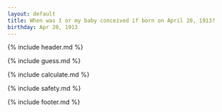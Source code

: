 ```yaml
---
layout: default
title: When was I or my baby conceived if born on April 20, 1913?
birthday: Apr 20, 1913
---
```


{% include header.md %}

{% include guess.md %}

{% include calculate.md %}

{% include safety.md %}

{% include footer.md %}



